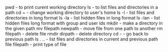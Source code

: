 pwd - to print curent working directory
ls - to list files and directories in a path
cd ~ - change working directory to user's home
ls -l - list files and directories in long format
ls -la - list hidden files in long format
ls -lan - list hidden files long format with group and user ids
mkdir <path> - make a directory in the given path
mv filepath newpath - move file from one path to another
rm filepath - delete file
rmdir dirpath - delete directory
cd - - go back to previous path
ls . .. - list files and directories in current and previous path
file filepath - print type of file
